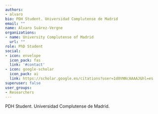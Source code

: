 ```yaml
---
authors:
- alvaro
bio: PDH Student. Universidad Complutense de Madrid
email: ""
name: Alvaro Suárez-Vergne
organizations:
- name: University Complutense of Madrid
  url: ""
role: PhD Student
social:
- icon: envelope
  icon_pack: fas
  link: '#contact'
- icon: google-scholar
  icon_pack: ai
  link: https://scholar.google.es/citations?user=1d0VNNcAAAAJ&hl=es
superuser: false
user_groups:
- Researchers
---
```


PDH Student. Universidad Complutense de Madrid.

